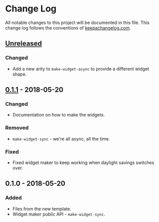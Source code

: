 # Change Log
All notable changes to this project will be documented in this file. This change log follows the conventions of [keepachangelog.com](http://keepachangelog.com/).

## [Unreleased]
### Changed
- Add a new arity to `make-widget-async` to provide a different widget shape.

## [0.1.1] - 2018-05-20
### Changed
- Documentation on how to make the widgets.

### Removed
- `make-widget-sync` - we're all async, all the time.

### Fixed
- Fixed widget maker to keep working when daylight savings switches over.

## 0.1.0 - 2018-05-20
### Added
- Files from the new template.
- Widget maker public API - `make-widget-sync`.

[Unreleased]: https://github.com/your-name/jwe-auth/compare/0.1.1...HEAD
[0.1.1]: https://github.com/your-name/jwe-auth/compare/0.1.0...0.1.1

